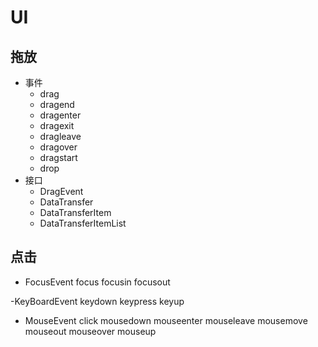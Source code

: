 # UI 

## 拖放
- 事件
  - drag
  - dragend
  - dragenter
  - dragexit
  - dragleave
  - dragover
  - dragstart
  - drop
- 接口
  - DragEvent
  - DataTransfer
  - DataTransferItem
  - DataTransferItemList

## 点击
- FocusEvent
focus
focusin
focusout

-KeyBoardEvent
keydown
keypress
keyup


- MouseEvent
click
mousedown
mouseenter
mouseleave
mousemove
mouseout
mouseover
mouseup
